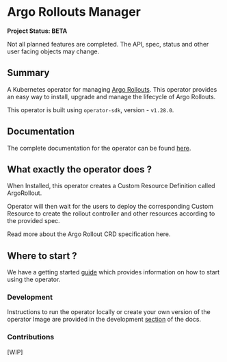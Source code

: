 # Argo Rollouts Manager

**Project Status: BETA**

Not all planned features are completed. The API, spec, status and other user facing objects may change.

## Summary

A Kubernetes operator for managing [Argo Rollouts](https://github.com/argoproj/argo-rollouts/). This operator provides an easy way to install, upgrade and manage the lifecycle of Argo Rollouts.

This operator is built using `operator-sdk`, version - `v1.28.0`.

## Documentation

The complete documentation for the operator can be found [here](https://argo-rollouts-operator.readthedocs.io/en/latest/).

## What exactly the operator does ?

When Installed, this operator creates a Custom Resource Definition called ArgoRollout. 

Operator will then wait for the users to deploy the corresponding Custom Resource to create the rollout controller and other resources according to the provided spec.

Read more about the Argo Rollout CRD specification here.

## Where to start ?

We have a getting started [guide](docs/usage/getting_started.md) which provides information on how to start using the operator.

### Development

Instructions to run the operator locally or create your own version of the operator Image are provided in the development [section](docs/developer-guide/developer_guide.md) of the docs.

### Contributions

[WIP]






